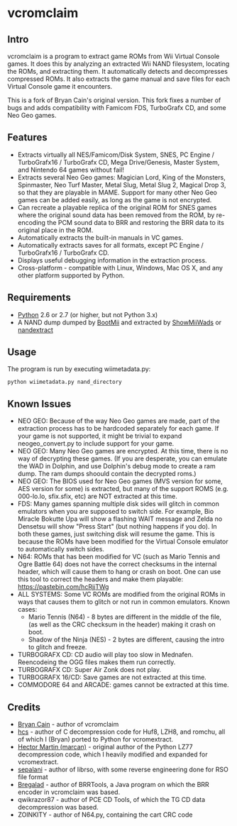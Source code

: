 vcromclaim
==========

Intro
-----
vcromclaim is a program to extract game ROMs from Wii Virtual Console games. 
It does this by analyzing an extracted Wii NAND filesystem, locating the ROMs, 
and extracting them.  It automatically detects and decompresses compressed ROMs.
It also extracts the game manual and save files for each Virtual Console game 
it encounters.

This is a fork of Bryan Cain's original version. This fork fixes a number of
bugs and adds compatibility with Famicom FDS, TurboGrafx CD, and some Neo Geo
games. 

Features
--------
* Extracts virtually all NES/Famicom/Disk System, SNES, PC Engine /
  TurboGrafx16 / TurboGrafx CD, Mega Drive/Genesis, Master System, and
  Nintendo 64 games without fail!
* Extracts several Neo Geo games: Magician Lord, King of the Monsters,
  Spinmaster, Neo Turf Master, Metal Slug, Metal Slug 2, Magical Drop 3, so that
  they are playable in MAME. Support for many other Neo Geo games can be added
  easily, as long as the game is not encrypted.
* Can recreate a playable replica of the original ROM for SNES games where the 
  original sound data has been removed from the ROM, by re-encoding the PCM 
  sound data to BRR and restoring the BRR data to its original place in the ROM.
* Automatically extracts the built-in manuals in VC games.
* Automatically extracts saves for all formats, except PC Engine / TurboGrafx16
  / TurboGrafx CD.
* Displays useful debugging information in the extraction process.
* Cross-platform - compatible with Linux, Windows, Mac OS X, and any other 
  platform supported by Python.

Requirements
------------
* [Python](http://python.org) 2.6 or 2.7 (or higher, but not Python 3.x)
* A NAND dump dumped by [BootMii](http://bootmii.org) and extracted by 
  [ShowMiiWads](http://code.google.com/p/showmiiwads) or [nandextract](http://github.com/Plombo/showmiiwads)

Usage
-----
The program is run by executing wiimetadata.py:  

    python wiimetadata.py nand_directory

Known Issues
------------
* NEO GEO: Because of the way Neo Geo games are made, part of the extraction
  process has to be hardcoded separately for each game. If your game is not
  supported, it might be trivial to expand neogeo_convert.py to include support
  for your game.
* NEO GEO: Many Neo Geo games are encrypted. At this time, there is no way of
  decrypting these games. (If you are desperate, you can emulate the WAD in
  Dolphin, and use Dolphin's debug mode to create a ram dump. The ram dumps
  shoould contain the decrypted roms.)
* NEO GEO: The BIOS used for Neo Geo games (MVS version for some, AES version
  for some) is extracted, but many of the support ROMS (e.g. 000-lo.lo,
  sfix.sfix, etc) are NOT extracted at this time.
* FDS: Many games spanning multiple disk sides will glitch in common emulators
  when you are supposed to switch side. For example, Bio Miracle Bokutte Upa
  will show a flashing WAIT message and Zelda no Densetsu will show "Press
  Start" (but nothing happens if you do). In both these games, just switching
  disk will resume the game. This is because the ROMs have been modified for
  the Virtual Console emulator to automatically switch sides.
* N64: ROMs that has been modified for VC (such as Mario Tennis and Ogre Battle
  64) does not have the correct checksums in the internal header, which will
  cause them to hang or crash on boot. One can use this tool to correct the
  headers and make them playable: https://pastebin.com/hcRjjTWg
* ALL SYSTEMS: Some VC ROMs are modified from the original ROMs in ways that
  causes them to glitch or not run in common emulators. Known cases:
  * Mario Tennis (N64) - 8 bytes are different in the middle of the file,
    (as well as the CRC checksum in the header) making it crash on boot.
  * Shadow of the Ninja (NES) - 2 bytes are different, causing the intro to
    glitch and freeze.
* TURBOGRAFX CD: CD audio will play too slow in Mednafen. Reencodeing the OGG
  files makes them run correctly.
* TURBOGRAFX CD: Super Air Zonk does not play.
* TURBOGRAFX 16/CD: Save games are not extracted at this time.
* COMMODORE 64 and ARCADE: games cannot be extracted at this time.

Credits
-------
* [Bryan Cain](https://github.com/Plombo) - author of vcromclaim
* [hcs](http://hcs64.com) - author of C decompression code for Huf8, LZH8, and 
  romchu, all of which I (Bryan) ported to Python for vcromextract.
* [Hector Martin (marcan)](http://marcansoft.com/blog) - original author of the 
  Python LZ77 decompression code, which I heavily modified and expanded for 
  vcromextract.
* [sepalani](https://github.com/sepalani/librso/blob/master/rvl/rso.py) - author of librso, 
  with some reverse engineering done for RSO file format
* [Bregalad](http://www.romhacking.net/community/1067) - author of BRRTools, 
  a Java program on which the BRR encoder in vcromclaim was based.
* qwikrazor87 - author of PCE CD Tools, of which the TG CD data decompression
  was based.
* ZOINKITY - author of N64.py, containing the cart CRC code


